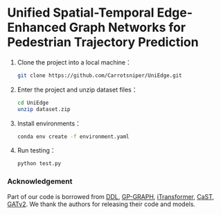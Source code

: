 # Unified Spatial-Temporal Edge-Enhanced Graph Networks for Pedestrian Trajectory Prediction
1. Clone the project into a local machine：
   ```bash
   git clone https://github.com/Carrotsniper/UniEdge.git
   ```
2. Enter the project and unzip dataset files：
   ```bash
   cd UniEdge
   unzip dataset.zip
   ```
3. Install environments：
   ```bash
   conda env create -f environment.yaml
   ```
4. Run testing：
   ```bash
   python test.py
   ```

### Acknowledgement
Part of our code is borrowed from [DDL](https://github.com/sydney-machine-learning/pedestrianpathprediction), [GP-GRAPH](https://github.com/InhwanBae/GPGraph), [iTransformer](https://github.com/thuml/iTransformer), 
[CaST](https://github.com/yutong-xia/CaST), [GATv2](https://github.com/tech-srl/how_attentive_are_gats). We thank the authors for releasing their code and models.

